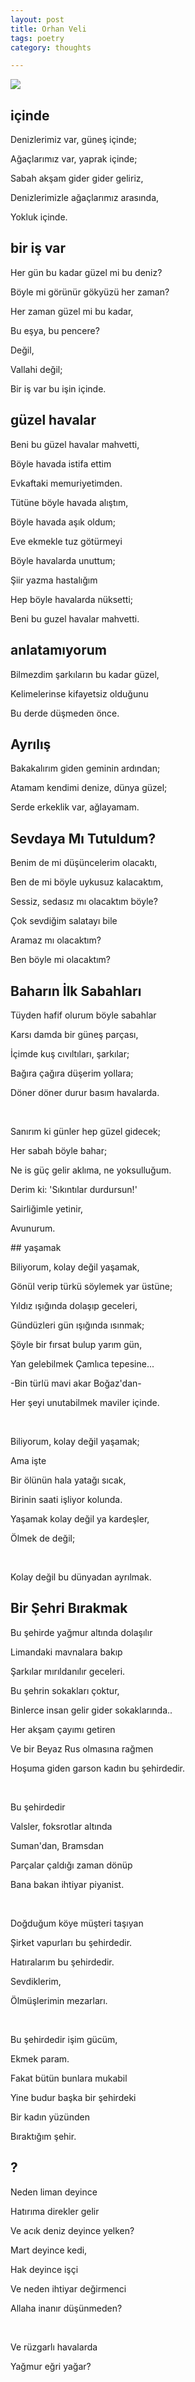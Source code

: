 ```yaml
---
layout: post
title: Orhan Veli 
tags: poetry
category: thoughts

---
```


![](https://muhtesemsozler.com/wp-content/uploads/2019/04/kan%C4%B1k2.jpg)


## içinde 

Denizlerimiz var, güneş içinde;

Ağaçlarımız var, yaprak içinde;

Sabah akşam gider gider geliriz,

Denizlerimizle ağaçlarımız arasında,

Yokluk içinde.

## bir iş var 

Her gün bu kadar güzel mi bu deniz?

Böyle mi görünür gökyüzü her zaman?

Her zaman güzel mi bu kadar,

Bu eşya, bu pencere?

Değil,

Vallahi değil;

Bir iş var bu işin içinde.

## güzel havalar 

Beni bu güzel havalar mahvetti, 

Böyle havada istifa ettim 

Evkaftaki memuriyetimden. 

Tütüne böyle havada alıştım, 

Böyle havada aşık oldum; 

Eve ekmekle tuz götürmeyi 

Böyle havalarda unuttum; 

Şiir yazma hastalığım 

Hep böyle havalarda nüksetti; 

Beni bu guzel havalar mahvetti.

## anlatamıyorum 

Bilmezdim şarkıların bu kadar güzel, 

Kelimelerinse kifayetsiz olduğunu 

Bu derde düşmeden önce. 


## Ayrılış

Bakakalırım giden geminin ardından;

Atamam kendimi denize, dünya güzel;

Serde erkeklik var, ağlayamam.


## Sevdaya Mı Tutuldum?

Benim de mi düşüncelerim olacaktı,

Ben de mi böyle uykusuz kalacaktım,

Sessiz, sedasız mı olacaktım böyle? 

Çok sevdiğim salatayı bile

Aramaz mı olacaktım? 

Ben böyle mi olacaktım?



## Baharın İlk Sabahları

Tüyden hafif olurum böyle sabahlar

Karsı damda bir güneş parçası,

İçimde kuş cıvıltıları, şarkılar;

Bağıra çağıra düşerim yollara;

Döner döner durur basım havalarda.

<br>

Sanırım ki günler hep güzel gidecek;

Her sabah böyle bahar;

Ne is güç gelir aklıma, ne yoksulluğum.

Derim ki: 'Sıkıntılar durdursun!'

Sairliğimle yetinir,

Avunurum.



## yaşamak

Biliyorum, kolay değil yaşamak, 

Gönül verip türkü söylemek yar üstüne; 

Yıldız ışığında dolaşıp geceleri, 

Gündüzleri gün ışığında ısınmak; 

Şöyle bir fırsat bulup yarım gün, 

Yan gelebilmek Çamlıca tepesine... 

-Bin türlü mavi akar Boğaz'dan- 

Her şeyi unutabilmek maviler içinde. 

<br>

Biliyorum, kolay değil yaşamak; 

Ama işte 

Bir ölünün hala yatağı sıcak, 

Birinin saati işliyor kolunda. 

Yaşamak kolay değil ya kardeşler, 

Ölmek de değil; 

<br>

Kolay değil bu dünyadan ayrılmak. 


## Bir Şehri Bırakmak

Bu şehirde yağmur altında dolaşılır

Limandaki mavnalara bakıp

Şarkılar mırıldanılır geceleri.

Bu şehrin sokakları çoktur,

Binlerce insan gelir gider sokaklarında..

Her akşam çayımı getiren

Ve bir Beyaz Rus olmasına rağmen

Hoşuma giden garson kadın bu şehirdedir.

<br>

Bu şehirdedir

Valsler, foksrotlar altında

Suman'dan, Bramsdan

Parçalar çaldığı zaman dönüp

Bana bakan ihtiyar piyanist.

<br>

Doğduğum köye müşteri taşıyan

Şirket vapurları bu şehirdedir.

Hatıralarım bu şehirdedir.

Sevdiklerim,

Ölmüşlerimin mezarları.

<br>

Bu şehirdedir işim gücüm,

Ekmek param.

Fakat bütün bunlara mukabil

Yine budur başka bir şehirdeki

Bir kadın yüzünden

Bıraktığım şehir.


## ? 

Neden liman deyince

Hatırıma direkler gelir

Ve acık deniz deyince yelken? 

Mart deyince kedi,

Hak deyince işçi

Ve neden ihtiyar değirmenci

Allaha inanır düşünmeden?

<br>

Ve rüzgarlı havalarda

Yağmur eğri yağar?
